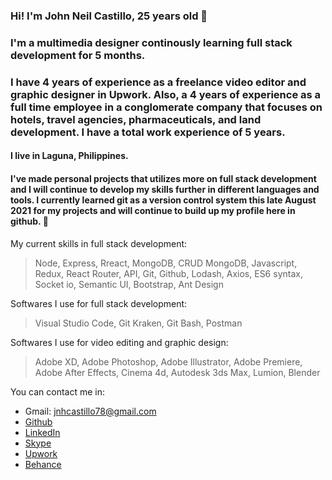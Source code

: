 ### Hi! I'm John Neil Castillo, 25 years old 👋

### I'm a multimedia designer continously learning full stack development for 5 months.

### I have 4 years of experience as a freelance video editor and graphic designer in Upwork. Also, a 4 years of experience as a full time employee in a conglomerate company that focuses on hotels, travel agencies, pharmaceuticals, and land development. I have a total work experience of 5 years.

#### I live in Laguna, Philippines.

#### I've made personal projects that utilizes more on full stack development and I will continue to develop my skills further in different languages and tools. I currently learned git as a version control system this late August 2021 for my projects and will continue to build up my profile here in github. :eyes:

My current skills in full stack development:
> Node, Express, Rreact, MongoDB, CRUD MongoDB, Javascript, Redux, React Router, API, Git, Github, Lodash, Axios, ES6 syntax, Socket io, Semantic UI, Bootstrap, Ant Design

Softwares I use for full stack development:
> Visual Studio Code, Git Kraken, Git Bash, Postman

Softwares I use for video editing and graphic design:
> Adobe XD, Adobe Photoshop, Adobe Illustrator, Adobe Premiere, Adobe After Effects, Cinema 4d, Autodesk 3ds Max, Lumion, Blender

You can contact me in:
+ Gmail: jnhcastillo78@gmail.com
+ [Github](https://github.com/johnNeil-castillo)
+ [LinkedIn](https://www.linkedin.com/in/john-neil-castillo-981895157/)
+ [Skype](https://join.skype.com/invite/gEaAZ0Vjg4tS)
+ [Upwork](https://www.upwork.com/o/profiles/users/~01a545fcbb25bcac40/)
+ [Behance](https://www.behance.net/NeilCastillo)



